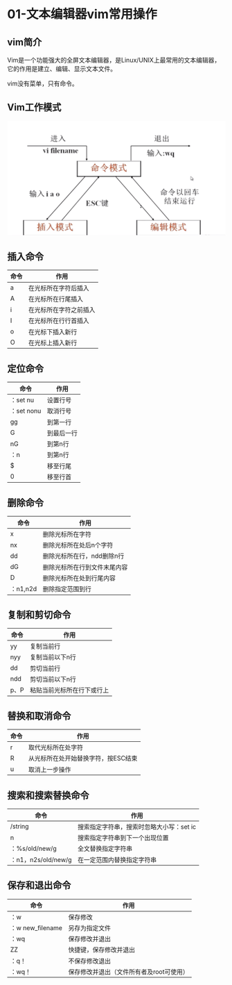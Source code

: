 # 01-文本编辑器vim常用操作


## vim简介


Vim是一个功能强大的全屏文本编辑器，是Linux/UNIX上最常用的文本编辑器，它的作用是建立、编辑、显示文本文件。

vim没有菜单，只有命令。



## Vim工作模式

![](_v_images/20201220163127189_348540206.png)



## 插入命令

| 命令 |        作用         |
| --- | ------------------- |
| a   | 在光标所在字符后插入   |
| A    | 在光标所在行尾插入    |
| i   | 在光标所在字符之前插入 |
| I    | 在光标所在行行首插入   |
| o   | 在光标下插入新行      |
| O   | 在光标上插入新行      |



## 定位命令

|    命令    |   作用    |
| ---------- | --------- |
| ：set nu   | 设置行号   |
| ：set nonu | 取消行号   |
| gg         | 到第一行   |
| G          | 到最后一行 |
| nG         | 到第n行   |
| ：n        | 到第n行   |
| $          | 移至行尾   |
| 0          | 移至行首   |


## 删除命令

|   命令   |           作用            |
| -------- | ----------------------- |
| x        | 删除光标所在字符           |
| nx       | 删除光标所在处后n个字符     |
| dd       | 删除光标所在行，ndd删除n行  |
| dG       | 删除光标所在行到文件末尾内容 |
| D        | 删除光标所在处到行尾内容    |
| ：n1,n2d | 删除指定范围到行           |



## 复制和剪切命令

| 命令 |          作用           |
| --- | ---------------------- |
| yy  | 复制当前行               |
| nyy | 复制当前以下n行          |
| dd  | 剪切当前行               |
| ndd | 剪切当前以下n行          |
| p、P | 粘贴当前光标所在行下或行上 |


## 替换和取消命令

| 命令 |              作用               |
| --- | ------------------------------ |
| r   | 取代光标所在处字符                |
| R   | 从光标所在处开始替换字符，按ESC结束 |
| u   | 取消上一步操作                   |



## 搜索和搜索替换命令

|        命令         |                 作用                 |
| ------------------- | ----------------------------------- |
| /string             | 搜索指定字符串，搜索时忽略大小写：set ic |
| n                   | 搜索指定字符串到下一个出现位置           |
| ：%s/old/new/g      | 全文替换指定字符串                     |
| ：n1，n2s/old/new/g | 在一定范围内替换指定字符串              |


## 保存和退出命令


|       命令        |           作用           |
| ---------------- | ----------------------- |
| ：w              | 保存修改                 |
| ：w new_filename | 另存为指定文件            |
| ：wq             | 保存修改并退出            |
| ZZ               | 快捷键，保存修改并退出     |
| ：q！             | 不保存修改退出            |
| ：wq！            | 保存修改并退出（文件所有者及root可使用） |


